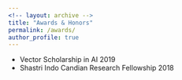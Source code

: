 ```yaml
---
<!-- layout: archive -->
title: "Awards & Honors"
permalink: /awards/
author_profile: true
---
```

* Vector Scholarship in AI 2019
* Shastri Indo Candian Research Fellowship 2018
